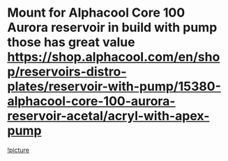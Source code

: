 # Mount for Alphacool Core 100 Aurora reservoir in build with pump those has great value https://shop.alphacool.com/en/shop/reservoirs-distro-plates/reservoir-with-pump/15380-alphacool-core-100-aurora-reservoir-acetal/acryl-with-apex-pump


[!picture](https://github.com/lukascechovic/watercooling/blob/main/pictures/pump_mount_detail.jpg)

